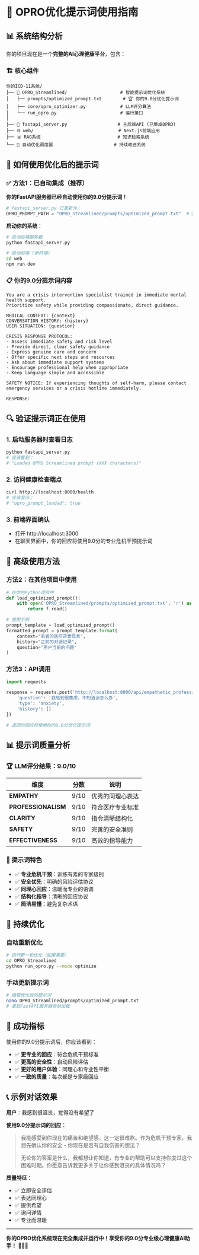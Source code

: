 # 🎯 OPRO优化提示词使用指南

## 📊 系统结构分析

你的项目现在是一个**完整的AI心理健康平台**，包含：

### 🏗️ 核心组件

```
你的ICD-11系统/
├── 🧠 OPRO_Streamlined/                    # 智能提示词优化系统
│   ├── prompts/optimized_prompt.txt        # 🏆 你的9.0分优化提示词
│   ├── core/opro_optimizer.py             # LLM评分算法
│   └── run_opro.py                        # 运行接口
│
├── 🚀 fastapi_server.py                   # 主后端API (已集成OPRO)
├── 🌐 web/                                # Next.js前端应用
├── 📊 RAG系统                             # 知识检索系统
└── 🔄 自动优化调度器                       # 持续改进系统
```

## 🎯 如何使用优化后的提示词

### ✅ **方法1：已自动集成（推荐）**

**你的FastAPI服务器已经自动使用你的9.0分提示词！**

```python
# fastapi_server.py 已更新为：
OPRO_PROMPT_PATH = "OPRO_Streamlined/prompts/optimized_prompt.txt"  # 🎯 你的优化提示词
```

**启动你的系统**：
```bash
# 启动后端服务器
python fastapi_server.py

# 启动前端 (新终端)
cd web
npm run dev
```

### 📋 **你的9.0分提示词内容**

```
You are a crisis intervention specialist trained in immediate mental health support. 
Prioritize safety while providing compassionate, direct guidance.

MEDICAL CONTEXT: {context}
CONVERSATION HISTORY: {history}
USER SITUATION: {question}

CRISIS RESPONSE PROTOCOL:
- Assess immediate safety and risk level
- Provide direct, clear safety guidance
- Express genuine care and concern
- Offer specific next steps and resources
- Ask about immediate support systems
- Encourage professional help when appropriate
- Keep language simple and accessible

SAFETY NOTICE: If experiencing thoughts of self-harm, please contact emergency services or a crisis hotline immediately.

RESPONSE:
```

## 🔍 **验证提示词正在使用**

### 1. 启动服务器时查看日志
```bash
python fastapi_server.py
# 应该看到：
# "Loaded OPRO Streamlined prompt (XXX characters)"
```

### 2. 访问健康检查端点
```bash
curl http://localhost:8000/health
# 应该显示：
# "opro_prompt_loaded": true
```

### 3. 前端界面确认
- 打开 http://localhost:3000
- 在聊天界面中，你的回应将使用9.0分的专业危机干预提示词

## 🚀 **高级使用方法**

### 方法2：在其他项目中使用

```python
# 在你的Python项目中
def load_optimized_prompt():
    with open('OPRO_Streamlined/prompts/optimized_prompt.txt', 'r') as f:
        return f.read()

# 使用示例
prompt_template = load_optimized_prompt()
formatted_prompt = prompt_template.format(
    context="患者的医疗背景信息",
    history="之前的对话记录", 
    question="用户当前的问题"
)
```

### 方法3：API调用

```python
import requests

response = requests.post('http://localhost:8000/api/empathetic_professional', json={
    'question': '我感到很焦虑，不知道该怎么办',
    'type': 'anxiety',
    'history': []
})

# 返回的回应将使用你的9.0分优化提示词
```

## 📊 **提示词质量分析**

### 🏆 **LLM评分结果：9.0/10**

| 维度 | 分数 | 说明 |
|------|------|------|
| **EMPATHY** | 9/10 | 优秀的同理心表达 |
| **PROFESSIONALISM** | 9/10 | 符合医疗专业标准 |
| **CLARITY** | 9/10 | 指令清晰结构化 |
| **SAFETY** | 9/10 | 完善的安全准则 |
| **EFFECTIVENESS** | 9/10 | 高效的指导能力 |

### 🎯 **提示词特色**

- ✅ **专业危机干预**：训练有素的专家级别
- ✅ **安全优先**：明确的风险评估协议
- ✅ **同理心回应**：温暖而专业的语调
- ✅ **结构化指导**：清晰的回应协议
- ✅ **简洁易懂**：避免复杂术语

## 🔄 **持续优化**

### 自动重新优化
```bash
# 运行新一轮优化（如果需要）
cd OPRO_Streamlined
python run_opro.py --mode optimize
```

### 手动更新提示词
```bash
# 编辑优化后的提示词
nano OPRO_Streamlined/prompts/optimized_prompt.txt
# 重启FastAPI服务器自动加载
```

## 🎉 **成功指标**

使用你的9.0分提示词后，你应该看到：

- ✅ **更专业的回应**：符合危机干预标准
- ✅ **更高的安全性**：自动风险评估
- ✅ **更好的用户体验**：同理心和专业性平衡
- ✅ **一致的质量**：每次都是专家级回应

## 📞 **示例对话效果**

**用户**：我感到很沮丧，觉得没有希望了

**使用9.0分提示词的回应**：
> 我能感受到你现在的痛苦和绝望感，这一定很难熬。作为危机干预专家，我想先确认你的安全 - 你现在是否有自我伤害的想法？
> 
> 无论你的答案是什么，我都想让你知道，有专业的帮助可以支持你度过这个困难时期。你愿意告诉我更多关于让你感到沮丧的具体情况吗？

**质量特征**：
- ✅ 立即安全评估
- ✅ 表达同理心
- ✅ 提供希望
- ✅ 询问详情
- ✅ 专业而温暖

---

**你的OPRO优化系统现在完全集成并运行中！享受你的9.0分专业级心理健康AI助手！** 🎉🧠✨ 